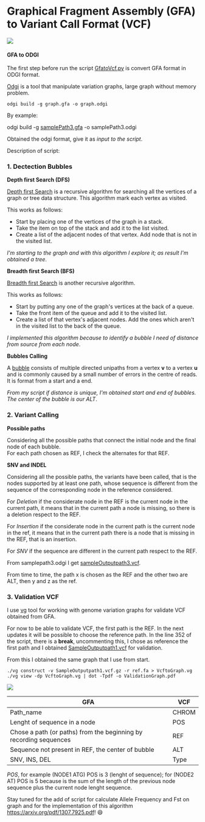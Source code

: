 # Graphical Fragment Assembly (GFA) to Variant Call Format (VCF)

![](/figures/recapscript.png)

#### GFA to ODGI
The first step before run the script [GfatoVcf.py](/GfatoVcf.py) is convert GFA format in ODGI format.

[Odgi](https://pangenome.github.io/odgi/index.html) is a tool that manipulate variation graphs, large graph without memory problem.

```
odgi build -g graph.gfa -o graph.odgi
```
By example:

odgi build -g [samplePath3.gfa](/data/samplePath3.gfa) -o samplePath3.odgi

Obtained the odgi format, give it as _input to the script_. 

Description of script:

### 1. Dectection Bubbles

**Depth first Search (DFS)**

[Depth first Search](https://www.geeksforgeeks.org/depth-first-search-or-dfs-for-a-graph/) is a recursive algorithm for searching all the vertices of a graph or tree data structure.
This algorithm  mark each vertex as visited.

This works as follows:
- Start by placing one of the vertices of the graph in a stack.
- Take the item on top of the stack and add it to the list visited.
- Create a list of the adjacent nodes of that vertex. Add node that is not in the visited list.

_I'm starting to the graph and with this algorithm I explore it; as result I'm obtained a tree_.

**Breadth first Search (BFS)**

[Breadth first Search](https://www.geeksforgeeks.org/breadth-first-search-or-bfs-for-a-graph/?ref=lbp) is another recursive algorithm.

This works as follows:
- Start by putting any one of the graph's vertices at the back of a queue.
- Take the front item of the queue and add it to the visited list.
- Create a list of that vertex's adjacent nodes. Add the ones which aren't in the visited list to the back of the queue.

_I implemented this algorithm because to identify a bubble I need of distance from source from each node_. 

**Bubbles Calling**

A [bubble](https://www.sciencedirect.com/science/article/pii/S0304397515009147#br0100) consists of multiple directed unipaths from a vertex **v** to a vertex **u** and is commonly caused by a small number of errors in the centre of reads. It is format from a start and a end.

_From my script if distance is unique, I'm obtained start and end of bubbles. The center of the bubble is our ALT_. 

### 2. Variant Calling

**Possible paths**

Considering all the possible paths that connect the initial node and the final node of each bubble.                   
For each path chosen as REF, I check the alternates for that REF.

**SNV and INDEL**

Considering all the possible paths, the variants have been called, that is the nodes supported by at least one path, whose sequence is different from the sequence of the corresponding node in the reference considered.

For _Deletion_ if the considerate node in the REF is the current node in the current path, it means that in the current path a node is missing, so there is a deletion respect to the REF.

For _Insertion_ if the considerate node in the current path is the current node in the ref, it means that in the current path there is a node that is missing in the REF, that is an insertion. 

For _SNV_ if the sequence are different in the current path respect to the REF.

From samplepath3.odgi I get [sampleOutputpath3.vcf](/result/sampleOutputpath3.vcf).

From time to time, the path x is chosen as the REF and the other two are ALT, then y and z as the ref.

### 3. Validation VCF

I use [vg](https://github.com/vgteam/vg) tool for working with genome variation graphs for validate VCF obtained from GFA. 

For now to be able to validate VCF, the first path is the REF. In the next updates it will be possible to choose the reference path.
In the line 352 of the script, there is a **break**, uncommenting this, I chose as reference the first path and I obtained
[SampleOutputpath1.vcf](/result/SampleOutputpath1.vcf) for validation. 

From this I obtained the same graph that I use from start. 

```
./vg construct -v SampleOutputpath1.vcf.gz -r ref.fa > VcftoGraph.vg
./vg view -dp VcftoGraph.vg | dot -Tpdf -o ValidationGraph.pdf

```

![](/figures/Validation.png)

GFA | VCF
------------ | -------------
Path_name                   | CHROM
Lenght of sequence in a node| POS
Chose a path (or paths) from the beginning by recording sequences | REF
Sequence not present in REF, the center of bubble | ALT
SNV, INS, DEL | Type
 
*POS*, for example (NODE1 ATG) POS is 3 (lenght of sequence);
for (NODE2 AT) POS is 5 because is the sum of the length of the previous node sequence plus the current node lenght sequence.

Stay tuned for the add of script for calculate Allele Frequency and Fst on graph and for the implementation of this algorithm https://arxiv.org/pdf/1307.7925.pdf! :smile:
